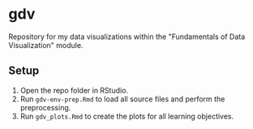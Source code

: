 # gdv

Repository for my data visualizations within the "Fundamentals of Data Visualization" module.

## Setup

1. Open the repo folder in RStudio.
2. Run `gdv-env-prep.Rmd` to load all source files and perform the preprocessing.
3. Run `gdv_plots.Rmd` to create the plots for all learning objectives.
